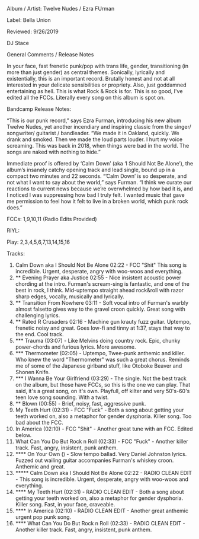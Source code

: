 Album / Artist: Twelve Nudes / Ezra FUrman

Label: Bella Union

Reviewed: 9/26/2019

DJ Stace

General Comments / Release Notes  

In your face, fast frenetic punk/pop with trans life, gender, transitioning (in more than just gender) as central themes. Sonically, lyrically and existentially, this is an important record. Brutally honest and not at all interested in your delicate sensibilities or propriety. Also, just goddamned entertaining as hell. This is what Rock & Rock is for. This is so good, I've edited all the FCCs. Literally every song on this album is spot on. 

Bandcamp Release Notes:

“This is our punk record,” says Ezra Furman, introducing his new album Twelve Nudes, yet another incendiary and inspiring classic from the singer/ songwriter/ guitarist / bandleader. “We made it in Oakland, quickly. We drank and smoked. Then we made the loud parts louder. I hurt my voice screaming. This was back in 2018, when things were bad in the world. The songs are naked with nothing to hide.”

Immediate proof is offered by ‘Calm Down’ (aka ‘I Should Not Be Alone’), the album’s insanely catchy opening track and lead single, bound up in a compact two minutes and 22 seconds. “’Calm Down’ is so desperate, and not what I want to say about the world,” says Furman. “I think we curate our reactions to current news because we’re overwhelmed by how bad it is, and I noticed I was suppressing how bad I truly felt. I wanted music that gave me permission to feel how it felt to live in a broken world, which punk rock does.”

FCCs: 1,9,10,11 (Radio Edits Provided)

RIYL: 

Play: 2,3,4,5,6,7,13,14,15,16

Tracks:  
1. Calm Down aka I Should Not Be Alone 02:22 - FCC "Shit" This song is incredible. Urgent, desperate, angry with woo-woos and everything.   
2. ** Evening Prayer aka Justice 02:55	- Nice insistent acoustic power chording at the intro. Furman's scream-sing is fantastic, and one of the best in rock, I think. Mid-uptempo straight ahead rock&roll with razor sharp edges, vocally, musically and lyrically.  
3. ** Transition From Nowhere 03:11	- Soft vocal intro of Furman's warbly almost falsetto gives way to the gravel croon quickly. Great song with challenging lyrics.   
4. ** Rated R Crusaders 02:16	 - Machine gun krauty fuzz guitar. Uptempo, frenetic noisy and great. Goes low-fi and tinny at 1:37, stays that way to the end. Cool track.  
5. *** Trauma (03:07) - Like Melvins doing country rock. Epic, chunky power-chords and furious lyrics. More awesome.  
6. *** Thermometer (02:05)	- Uptempo, Twee-punk anthemic and killer. Who knew the word "Thermometer" was such a great chorus. Reminds me of some of the Japanese girlband stuff, like Otoboke Beaver and Shonen Knife.  
7. *** I Wanna Be Your Girlfriend (03:29) - The single. Not the best track on the album, but those have FCCs, so this is the one we can play. That said, it's a great song, on it's own. Playfull, off kilter and very 50's-60's teen love song sounding. With a twist.  
8. ** Blown (00:55) - Brief, noisy, fast, aggressive punk.  
9. My Teeth Hurt (02:31) - FCC "Fuck" - Both a song about getting your teeth worked on, also a metaphor for gender dysphoria. Killer song. Too bad about the FCC.   
10. In America (02:10) - FCC "Shit" - Another great tune with an FCC. Edited below.   
11. What Can You Do But Rock n Roll (02:33) - FCC "Fuck" - Another killer track. Fast, angry, insistent, punk anthem.  
12. **** On Your Own () - Slow tempo ballad. Very Daniel Johnston lyrics. Fuzzed out wailing guitar accompanies Furman's whiskey croon. Anthemic and great.  
13. ***** Calm Down aka I Should Not Be Alone 02:22 - RADIO CLEAN EDIT - This song is incredible. Urgent, desperate, angry with woo-woos and everything.  
14. **** My Teeth Hurt (02:31) - RADIO CLEAN EDIT - Both a song about getting your teeth worked on, also a metaphor for gender dysphoria. Killer song. Fast, in your face, craveable.  
15. **** In America (02:10) - RADIO CLEAN EDIT - Another great anthemic urgent pop punk song.
16. **** What Can You Do But Rock n Roll (02:33) - RADIO CLEAN EDIT - Another killer track. Fast, angry, insistent, punk anthem.
